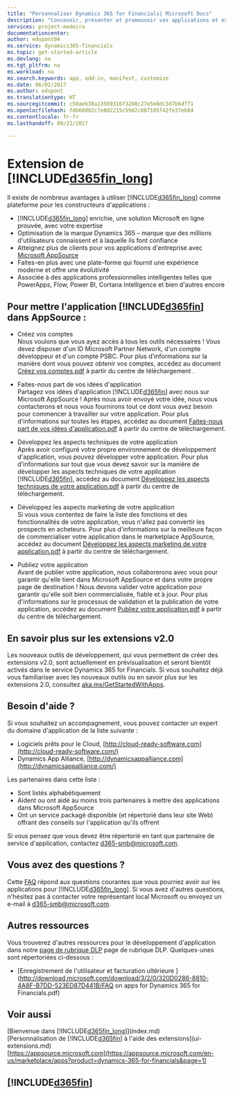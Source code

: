 ```yaml
---
title: "Personnaliser Dynamics 365 for Financials| Microsoft Docs"
description: "Concevoir, présenter et promouvoir vos applications et extensions Dynamics 365 for Financials."
services: project-madeira
documentationcenter: 
author: edupont04
ms.service: dynamics365-financials
ms.topic: get-started-article
ms.devlang: na
ms.tgt_pltfrm: na
ms.workload: na
ms.search.keywords: app, add-in, manifest, customize
ms.date: 06/02/2017
ms.author: edupont
ms.translationtype: HT
ms.sourcegitcommit: c50aeb38a13569316f3208c27e5e8dc3d7b6d771
ms.openlocfilehash: fdb60d82c7e8d2215c59d2c087105f42fe37eb84
ms.contentlocale: fr-fr
ms.lasthandoff: 09/22/2017

---
```

# <a name="extending-included365finlongincludesd365finlongmdmd"></a>Extension de [!INCLUDE[d365fin_long](includes/d365fin_long_md.md)]
Il existe de nombreux avantages à utiliser [!INCLUDE[d365fin_long](includes/d365fin_long_md.md)] comme plateforme pour les constructeurs d'applications :

* [!INCLUDE[d365fin_long](includes/d365fin_long_md.md)] enrichie, une solution Microsoft en ligne prouvée, avec votre expertise  
* Optimisation de la marque Dynamics 365 – marque que des millions d'utilisateurs connaissent et à laquelle ils font confiance  
* Atteignez plus de clients pour vos applications d'entreprise avec [Microsoft AppSource](https://appsource.microsoft.com/)  
* Faites-en plus avec une plate-forme qui fournit une expérience moderne et offre une évolutivité  
* Associée à des applications professionnelles intelligentes telles que PowerApps, Flow, Power BI, Cortana Intelligence et bien d'autres encore  

## <a name="to-bring-your-included365finincludesd365finmdmd-app-into-appsource"></a>Pour mettre l'application [!INCLUDE[d365fin](includes/d365fin_md.md)] dans AppSource :
+ Créez vos comptes  
Nous voulons que vous ayez accès à tous les outils nécessaires ! Vous devez disposer d'un ID Microsoft Partner Network, d'un compte développeur et d'un compte PSBC.
Pour plus d'informations sur la manière dont vous pouvez obtenir vos comptes, accédez au document [Créez vos comptes.pdf](https://go.microsoft.com/fwlink/?linkid=841514) à partir du centre de téléchargement .

+ Faites-nous part de vos idées d'application  
Partagez vos idées d'application [!INCLUDE[d365fin](includes/d365fin_md.md)] avec nous sur Microsoft AppSource ! Après nous avoir envoyé votre idée, nous vous contacterons et nous vous fournirons tout ce dont vous avez besoin pour commencer à travailler sur votre application.
Pour plus d'informations sur toutes les étapes, accédez au document [Faites-nous part de vos idées d'application.pdf](https://go.microsoft.com/fwlink/?linkid=841515) à partir du centre de téléchargement.

+ Développez les aspects techniques de votre application    
Après avoir configuré votre propre environnement de développement d'application, vous pouvez développer votre application.
Pour plus d'informations sur tout que vous devez savoir sur la manière de développer les aspects techniques de votre application [!INCLUDE[d365fin](includes/d365fin_md.md)], accédez au document [Développez les aspects techniques de votre application.pdf](https://go.microsoft.com/fwlink/?linkid=841516) à partir du centre de téléchargement.

+ Développez les aspects marketing de votre application  
Si vous vous contentez de faire la liste des fonctions et des fonctionnalités de votre application, vous n'allez pas convertir les prospects en acheteurs. Pour plus d'informations sur la meilleure façon de commercialiser votre application dans le marketplace AppSource, accédez au document [Développez les aspects marketing de votre application.pdf](https://go.microsoft.com/fwlink/?linkid=841518) à partir du centre de téléchargement.

+ Publiez votre application  
Avant de publier votre application, nous collaborerons avec vous pour garantir qu'elle tient dans Microsoft AppSource et dans votre propre page de destination ! Nous devons valider votre application pour garantir qu'elle soit bien commercialisée, fiable et à jour.
Pour plus d'informations sur le processus de validation et la publication de votre application, accédez au document [Publiez votre application.pdf](https://go.microsoft.com/fwlink/?linkid=841517) à partir du centre de téléchargement.

## <a name="learn-more-about-extensions-v20"></a>En savoir plus sur les extensions v2.0
Les nouveaux outils de développement, qui vous permettent de créer des extensions v2.0, sont actuellement en prévisualisation et seront bientôt activés dans le service Dynamics 365 for Financials. Si vous souhaitez déjà vous familiariser avec les nouveaux outils ou en savoir plus sur les extensions 2.0, consultez [aka.ms/GetStartedWithApps](http://aka.ms/GetStartedWithApps).  

## <a name="need-help"></a>Besoin d'aide ?
Si vous souhaitez un accompagnement, vous pouvez contacter un expert du domaine d'application de la liste suivante :

* Logiciels prêts pour le Cloud, [http://cloud-ready-software.com](http://cloud-ready-software.com/)  
* Dynamics App Alliance, [http://dynamicsappalliance.com](http://dynamicsappalliance.com/)

Les partenaires dans cette liste :

* Sont listés alphabétiquement  
* Aident ou ont aidé au moins trois partenaires à mettre des applications dans Microsoft AppSource  
* Ont un service packagé disponible (et répertorié dans leur site Web) offrant des conseils sur l'application qu'ils offrent  

Si vous pensez que vous devez être répertorié en tant que partenaire de service d'application, contactez [d365-smb@microsoft.com](mailto:d365-smb@microsoft.com).

## <a name="questions"></a>Vous avez des questions ?
Cette [FAQ](https://go.microsoft.com/fwlink/?linkid=841520) répond aux questions courantes que vous pourriez avoir sur les applications pour [!INCLUDE[d365fin_long](includes/d365fin_long_md.md)]. Si vous avez d'autres questions, n'hésitez pas à contacter votre représentant local Microsoft ou envoyez un e-mail à [d365-smb@microsoft.com](mailto:d365-smb@microsoft.com).

## <a name="further-resources"></a>Autres ressources
Vous trouverez d'autres ressources pour le développement d'application dans notre [page de rubrique DLP](https://mbspartner.microsoft.com/BFI/Topic/76) page de rubrique DLP. Quelques-unes sont répertoriées ci-dessous :
-   [Enregistrement de l'utilisateur et facturation ultérieure ](http://download.microsoft.com/download/3/2/0/320D0286-8810-4A8F-B7DD-523ED87D441B/FAQ on apps for Dynamics 365 for Financials.pdf)



## <a name="see-also"></a>Voir aussi
[Bienvenue dans [!INCLUDE[d365fin_long](includes/d365fin_long_md.md)]](index.md)  
[Personnalisation de [!INCLUDE[d365fin](includes/d365fin_md.md)] à l'aide des extensions](ui-extensions.md)  
[https://appsource.microsoft.com](https://appsource.microsoft.com/en-us/marketplace/apps?product=dynamics-365-for-financials&page=1)  

## [!INCLUDE[d365fin](includes/free_trial_md.md)]
